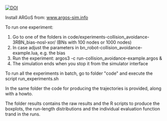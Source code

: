[![DOI](https://zenodo.org/badge/349352504.svg)](https://zenodo.org/badge/latestdoi/349352504)


Install ARGoS from: www.argos-sim.info

To run one experiment:
1) Go to one of the folders in  code/experiments-collision_avoidance-3RBN_bias-nosl-xor/ (BNs with 100 nodes or 1000 nodes)
2) In case adjust the parameters in bn_robot-collision_avoidance-example.lua, e.g. the bias
3) Run the experiment: argos3 -c run-collision_avoidance-example.argos &
4) The simulation ends when you stop it from the simulator interface


To run all the experiments in batch, go to folder "code" and execute the script run_experiments.sh


In the same folder the code for producing the trajectories is provided, along with a howto.


The folder results contains the raw results and the R scripts to produce the boxplots, the run-length distributions and the individual evaluation function trand in the runs.
